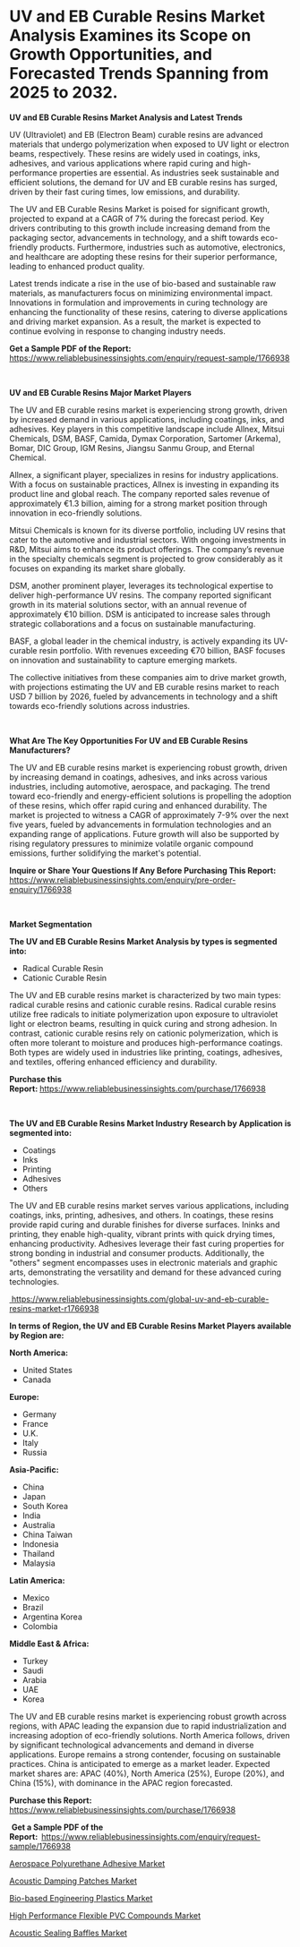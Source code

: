 <p><h1>UV and EB Curable Resins Market Analysis Examines its Scope on Growth Opportunities, and Forecasted Trends Spanning from 2025 to 2032.</h1></p><p><strong>UV and EB Curable Resins Market Analysis and Latest Trends</strong></p>
<p><p>UV (Ultraviolet) and EB (Electron Beam) curable resins are advanced materials that undergo polymerization when exposed to UV light or electron beams, respectively. These resins are widely used in coatings, inks, adhesives, and various applications where rapid curing and high-performance properties are essential. As industries seek sustainable and efficient solutions, the demand for UV and EB curable resins has surged, driven by their fast curing times, low emissions, and durability.</p><p>The UV and EB Curable Resins Market is poised for significant growth, projected to expand at a CAGR of 7% during the forecast period. Key drivers contributing to this growth include increasing demand from the packaging sector, advancements in technology, and a shift towards eco-friendly products. Furthermore, industries such as automotive, electronics, and healthcare are adopting these resins for their superior performance, leading to enhanced product quality.</p><p>Latest trends indicate a rise in the use of bio-based and sustainable raw materials, as manufacturers focus on minimizing environmental impact. Innovations in formulation and improvements in curing technology are enhancing the functionality of these resins, catering to diverse applications and driving market expansion. As a result, the market is expected to continue evolving in response to changing industry needs.</p></p>
<p><strong>Get a Sample PDF of the Report:&nbsp;</strong> <a href="https://www.reliablebusinessinsights.com/enquiry/request-sample/1766938?utm_campaign=115&utm_medium=2&utm_source=Github&utm_content=ia&utm_term=02022025&utm_id=uv-and-eb-curable-resins">https://www.reliablebusinessinsights.com/enquiry/request-sample/1766938</a></p>
<p>&nbsp;</p>
<p><strong>UV and EB Curable Resins Major Market Players</strong></p>
<p><p>The UV and EB curable resins market is experiencing strong growth, driven by increased demand in various applications, including coatings, inks, and adhesives. Key players in this competitive landscape include Allnex, Mitsui Chemicals, DSM, BASF, Camida, Dymax Corporation, Sartomer (Arkema), Bomar, DIC Group, IGM Resins, Jiangsu Sanmu Group, and Eternal Chemical.</p><p>Allnex, a significant player, specializes in resins for industry applications. With a focus on sustainable practices, Allnex is investing in expanding its product line and global reach. The company reported sales revenue of approximately €1.3 billion, aiming for a strong market position through innovation in eco-friendly solutions.</p><p>Mitsui Chemicals is known for its diverse portfolio, including UV resins that cater to the automotive and industrial sectors. With ongoing investments in R&D, Mitsui aims to enhance its product offerings. The company’s revenue in the specialty chemicals segment is projected to grow considerably as it focuses on expanding its market share globally.</p><p>DSM, another prominent player, leverages its technological expertise to deliver high-performance UV resins. The company reported significant growth in its material solutions sector, with an annual revenue of approximately €10 billion. DSM is anticipated to increase sales through strategic collaborations and a focus on sustainable manufacturing.</p><p>BASF, a global leader in the chemical industry, is actively expanding its UV-curable resin portfolio. With revenues exceeding €70 billion, BASF focuses on innovation and sustainability to capture emerging markets.</p><p>The collective initiatives from these companies aim to drive market growth, with projections estimating the UV and EB curable resins market to reach USD 7 billion by 2026, fueled by advancements in technology and a shift towards eco-friendly solutions across industries.</p></p>
<p>&nbsp;</p>
<p><strong>What Are The Key Opportunities For UV and EB Curable Resins Manufacturers?</strong></p>
<p><p>The UV and EB curable resins market is experiencing robust growth, driven by increasing demand in coatings, adhesives, and inks across various industries, including automotive, aerospace, and packaging. The trend toward eco-friendly and energy-efficient solutions is propelling the adoption of these resins, which offer rapid curing and enhanced durability. The market is projected to witness a CAGR of approximately 7-9% over the next five years, fueled by advancements in formulation technologies and an expanding range of applications. Future growth will also be supported by rising regulatory pressures to minimize volatile organic compound emissions, further solidifying the market's potential.</p></p>
<p><strong>Inquire or Share Your Questions If Any Before Purchasing This Report:</strong> <a href="https://www.reliablebusinessinsights.com/enquiry/pre-order-enquiry/1766938?utm_campaign=115&utm_medium=2&utm_source=Github&utm_content=ia&utm_term=02022025&utm_id=uv-and-eb-curable-resins">https://www.reliablebusinessinsights.com/enquiry/pre-order-enquiry/1766938</a></p>
<p>&nbsp;</p>
<p><strong>Market Segmentation</strong></p>
<p><strong>The UV and EB Curable Resins Market Analysis by types is segmented into:</strong></p>
<p><ul><li>Radical Curable Resin</li><li>Cationic Curable Resin</li></ul></p>
<p><p>The UV and EB curable resins market is characterized by two main types: radical curable resins and cationic curable resins. Radical curable resins utilize free radicals to initiate polymerization upon exposure to ultraviolet light or electron beams, resulting in quick curing and strong adhesion. In contrast, cationic curable resins rely on cationic polymerization, which is often more tolerant to moisture and produces high-performance coatings. Both types are widely used in industries like printing, coatings, adhesives, and textiles, offering enhanced efficiency and durability.</p></p>
<p><strong>Purchase this Report:&nbsp;</strong><a href="https://www.reliablebusinessinsights.com/purchase/1766938?utm_campaign=115&utm_medium=2&utm_source=Github&utm_content=ia&utm_term=02022025&utm_id=uv-and-eb-curable-resins">https://www.reliablebusinessinsights.com/purchase/1766938</a></p>
<p>&nbsp;</p>
<p><strong>The UV and EB Curable Resins Market Industry Research by Application is segmented into:</strong></p>
<p><ul><li>Coatings</li><li>Inks</li><li>Printing</li><li>Adhesives</li><li>Others</li></ul></p>
<p><p>The UV and EB curable resins market serves various applications, including coatings, inks, printing, adhesives, and others. In coatings, these resins provide rapid curing and durable finishes for diverse surfaces. Ininks and printing, they enable high-quality, vibrant prints with quick drying times, enhancing productivity. Adhesives leverage their fast curing properties for strong bonding in industrial and consumer products. Additionally, the "others" segment encompasses uses in electronic materials and graphic arts, demonstrating the versatility and demand for these advanced curing technologies.</p></p>
<p><a href="https://www.reliablebusinessinsights.com/global-uv-and-eb-curable-resins-market-r1766938?utm_campaign=115&utm_medium=2&utm_source=Github&utm_content=ia&utm_term=02022025&utm_id=uv-and-eb-curable-resins">&nbsp;https://www.reliablebusinessinsights.com/global-uv-and-eb-curable-resins-market-r1766938</a></p>
<p><strong>In terms of Region, the UV and EB Curable Resins Market Players available by Region are:</strong></p>
<p>
    <p> <strong> North America: </strong>
        <ul>
            <li>United States</li>
            <li>Canada</li>
        </ul>
        </p> 
    <p> <strong> Europe: </strong>
        <ul>
            <li>Germany</li>
            <li>France</li>
            <li>U.K.</li>
            <li>Italy</li>
            <li>Russia</li>
        </ul>
        </p> 
    <p> <strong> Asia-Pacific: </strong>
        <ul>
            <li>China</li>
            <li>Japan</li>
            <li>South Korea</li>
            <li>India</li>
            <li>Australia</li>
            <li>China Taiwan</li>
            <li>Indonesia</li>
            <li>Thailand</li>
            <li>Malaysia</li>
        </ul>
        </p> 
    <p> <strong> Latin America: </strong>
        <ul>
            <li>Mexico</li>
            <li>Brazil</li>
            <li>Argentina Korea</li>
            <li>Colombia</li>
        </ul>
        </p> 
    <p> <strong> Middle East & Africa: </strong>
        <ul>
            <li>Turkey</li>
            <li>Saudi</li>
            <li>Arabia</li>
            <li>UAE</li>
            <li>Korea</li>
        </ul>
    </p>
    </p>
<p><p>The UV and EB curable resins market is experiencing robust growth across regions, with APAC leading the expansion due to rapid industrialization and increasing adoption of eco-friendly solutions. North America follows, driven by significant technological advancements and demand in diverse applications. Europe remains a strong contender, focusing on sustainable practices. China is anticipated to emerge as a market leader. Expected market shares are: APAC (40%), North America (25%), Europe (20%), and China (15%), with dominance in the APAC region forecasted.</p></p>
<p><strong>Purchase this Report: </strong><a href="https://www.reliablebusinessinsights.com/purchase/1766938?utm_campaign=115&utm_medium=2&utm_source=Github&utm_content=ia&utm_term=02022025&utm_id=uv-and-eb-curable-resins">https://www.reliablebusinessinsights.com/purchase/1766938</a></p>
<p>&nbsp;<strong>Get a Sample PDF of the Report:&nbsp;&nbsp;</strong><a href="https://www.reliablebusinessinsights.com/enquiry/request-sample/1766938?utm_campaign=115&utm_medium=2&utm_source=Github&utm_content=ia&utm_term=02022025&utm_id=uv-and-eb-curable-resins">https://www.reliablebusinessinsights.com/enquiry/request-sample/1766938</a></p>
<p><strong></strong></p>
<p><p><a href="https://github.com/howdlecirone/Market-Research-Report-List-1/blob/main/aerospace-polyurethane-adhesive-market.md?utm_campaign=115&utm_medium=2&utm_source=Github&utm_content=ia&utm_term=02022025&utm_id=uv-and-eb-curable-resins">Aerospace Polyurethane Adhesive Market</a></p><p><a href="https://github.com/viipposahko25/Market-Research-Report-List-1/blob/main/acoustic-damping-patches-market.md?utm_campaign=115&utm_medium=2&utm_source=Github&utm_content=ia&utm_term=02022025&utm_id=uv-and-eb-curable-resins">Acoustic Damping Patches Market</a></p><p><a href="https://github.com/supicweg/Market-Research-Report-List-1/blob/main/bio-based-engineering-plastics-market.md?utm_campaign=115&utm_medium=2&utm_source=Github&utm_content=ia&utm_term=02022025&utm_id=uv-and-eb-curable-resins">Bio-based Engineering Plastics Market</a></p><p><a href="https://github.com/salodipura00/Market-Research-Report-List-1/blob/main/high-performance-flexible-pvc-compounds-market.md?utm_campaign=115&utm_medium=2&utm_source=Github&utm_content=ia&utm_term=02022025&utm_id=uv-and-eb-curable-resins">High Performance Flexible PVC Compounds Market</a></p><p><a href="https://github.com/vioarapoyil/Market-Research-Report-List-1/blob/main/acoustic-sealing-baffles-market.md?utm_campaign=115&utm_medium=2&utm_source=Github&utm_content=ia&utm_term=02022025&utm_id=uv-and-eb-curable-resins">Acoustic Sealing Baffles Market</a></p></p>